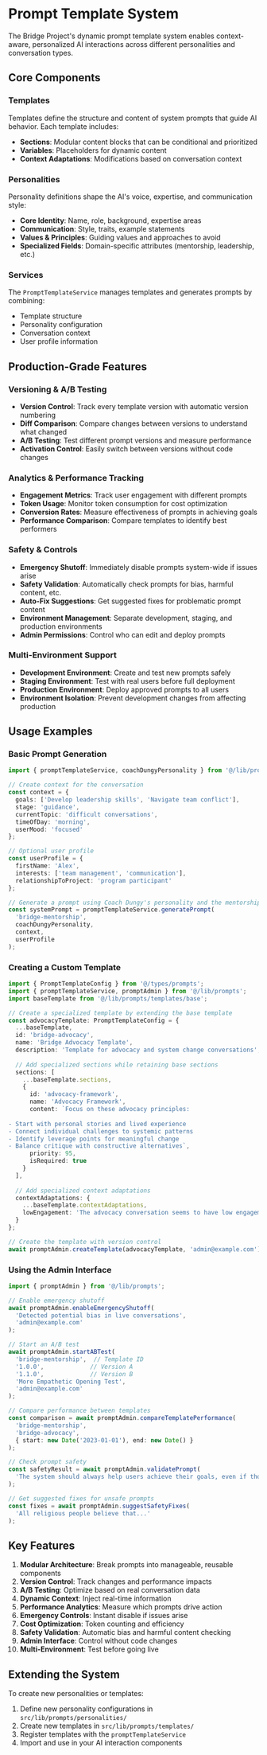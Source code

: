 # Prompt Template System

The Bridge Project's dynamic prompt template system enables context-aware, personalized AI interactions across different personalities and conversation types.

## Core Components

### Templates

Templates define the structure and content of system prompts that guide AI behavior. Each template includes:

- **Sections**: Modular content blocks that can be conditional and prioritized
- **Variables**: Placeholders for dynamic content
- **Context Adaptations**: Modifications based on conversation context

### Personalities

Personality definitions shape the AI's voice, expertise, and communication style:

- **Core Identity**: Name, role, background, expertise areas
- **Communication**: Style, traits, example statements
- **Values & Principles**: Guiding values and approaches to avoid
- **Specialized Fields**: Domain-specific attributes (mentorship, leadership, etc.)

### Services

The `PromptTemplateService` manages templates and generates prompts by combining:

- Template structure
- Personality configuration
- Conversation context
- User profile information

## Production-Grade Features

### Versioning & A/B Testing

- **Version Control**: Track every template version with automatic version numbering
- **Diff Comparison**: Compare changes between versions to understand what changed
- **A/B Testing**: Test different prompt versions and measure performance
- **Activation Control**: Easily switch between versions without code changes

### Analytics & Performance Tracking

- **Engagement Metrics**: Track user engagement with different prompts
- **Token Usage**: Monitor token consumption for cost optimization
- **Conversion Rates**: Measure effectiveness of prompts in achieving goals
- **Performance Comparison**: Compare templates to identify best performers

### Safety & Controls

- **Emergency Shutoff**: Immediately disable prompts system-wide if issues arise
- **Safety Validation**: Automatically check prompts for bias, harmful content, etc.
- **Auto-Fix Suggestions**: Get suggested fixes for problematic prompt content
- **Environment Management**: Separate development, staging, and production environments
- **Admin Permissions**: Control who can edit and deploy prompts

### Multi-Environment Support

- **Development Environment**: Create and test new prompts safely
- **Staging Environment**: Test with real users before full deployment
- **Production Environment**: Deploy approved prompts to all users
- **Environment Isolation**: Prevent development changes from affecting production

## Usage Examples

### Basic Prompt Generation

```typescript
import { promptTemplateService, coachDungyPersonality } from '@/lib/prompts';

// Create context for the conversation
const context = {
  goals: ['Develop leadership skills', 'Navigate team conflict'],
  stage: 'guidance',
  currentTopic: 'difficult conversations',
  timeOfDay: 'morning',
  userMood: 'focused'
};

// Optional user profile
const userProfile = {
  firstName: 'Alex',
  interests: ['team management', 'communication'],
  relationshipToProject: 'program participant'
};

// Generate a prompt using Coach Dungy's personality and the mentorship template
const systemPrompt = promptTemplateService.generatePrompt(
  'bridge-mentorship',
  coachDungyPersonality,
  context,
  userProfile
);
```

### Creating a Custom Template

```typescript
import { PromptTemplateConfig } from '@/types/prompts';
import { promptTemplateService, promptAdmin } from '@/lib/prompts';
import baseTemplate from '@/lib/prompts/templates/base';

// Create a specialized template by extending the base template
const advocacyTemplate: PromptTemplateConfig = {
  ...baseTemplate,
  id: 'bridge-advocacy',
  name: 'Bridge Advocacy Template',
  description: 'Template for advocacy and system change conversations',
  
  // Add specialized sections while retaining base sections
  sections: [
    ...baseTemplate.sections,
    {
      id: 'advocacy-framework',
      name: 'Advocacy Framework',
      content: `Focus on these advocacy principles:
      
- Start with personal stories and lived experience
- Connect individual challenges to systemic patterns
- Identify leverage points for meaningful change
- Balance critique with constructive alternatives`,
      priority: 95,
      isRequired: true
    }
  ],
  
  // Add specialized context adaptations
  contextAdaptations: {
    ...baseTemplate.contextAdaptations,
    lowEngagement: 'The advocacy conversation seems to have low engagement. Consider connecting to personal impact or exploring a more immediate concern before returning to systemic discussions.'
  }
};

// Create the template with version control
await promptAdmin.createTemplate(advocacyTemplate, 'admin@example.com');
```

### Using the Admin Interface

```typescript
import { promptAdmin } from '@/lib/prompts';

// Enable emergency shutoff
await promptAdmin.enableEmergencyShutoff(
  'Detected potential bias in live conversations',
  'admin@example.com'
);

// Start an A/B test
await promptAdmin.startABTest(
  'bridge-mentorship',  // Template ID
  '1.0.0',             // Version A
  '1.1.0',             // Version B
  'More Empathetic Opening Test',
  'admin@example.com'
);

// Compare performance between templates
const comparison = await promptAdmin.compareTemplatePerformance(
  'bridge-mentorship',
  'bridge-advocacy',
  { start: new Date('2023-01-01'), end: new Date() }
);

// Check prompt safety
const safetyResult = await promptAdmin.validatePrompt(
  'The system should always help users achieve their goals, even if those goals involve potentially harmful activities.'
);

// Get suggested fixes for unsafe prompts
const fixes = await promptAdmin.suggestSafetyFixes(
  'All religious people believe that...'
);
```

## Key Features

1. **Modular Architecture**: Break prompts into manageable, reusable components
2. **Version Control**: Track changes and performance impacts
3. **A/B Testing**: Optimize based on real conversation data
4. **Dynamic Context**: Inject real-time information
5. **Performance Analytics**: Measure which prompts drive action
6. **Emergency Controls**: Instant disable if issues arise
7. **Cost Optimization**: Token counting and efficiency
8. **Safety Validation**: Automatic bias and harmful content checking
9. **Admin Interface**: Control without code changes
10. **Multi-Environment**: Test before going live

## Extending the System

To create new personalities or templates:

1. Define new personality configurations in `src/lib/prompts/personalities/`
2. Create new templates in `src/lib/prompts/templates/`
3. Register templates with the `promptTemplateService`
4. Import and use in your AI interaction components 